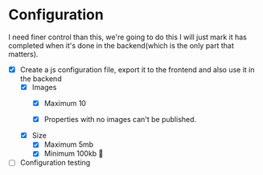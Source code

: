 # Configuration

I need finer control than this, we're going to do this
I will just mark it has completed when it's done in the backend(which is the only part that matters).

- [x] Create a js configuration file, export it to the frontend and also use it in the backend
    - [x] Images
        - [x] Maximum 10
        
        - [x] Properties with no images can't be published.
        <!-- This is a quality control -->
    - [x] Size
        - [x] Maximum 5mb
        - [x] Minimum 100kb 🥶
        <!-- I'm not so sure about this '1kb' thing, because it has to be pretty low res for it to be so low -->
        <!-- Update: Changed it to 100 kb, because I've scaled down a house to 1366x768 and it weights 891kb 😒 -->
        <!-- 100kb is already a dubious image, keep a watch on bro 🤔🤨😤 -->

- [ ] Configuration testing
